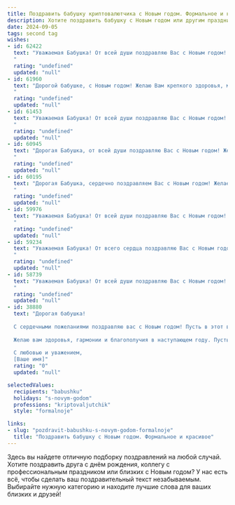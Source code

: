 ```yaml
---
title: Поздравить бабушку криптовалютчика с Новым годом. Формальное и красивое
description: Хотите поздравить бабушку с Новым годом или другим праздником? Наш ИИ создаст незабываемое поздравление, а вы обязательно выделитесь среди других.  
date: 2024-09-05
tags: second tag
wishes:
- id: 62422
  text: "Уважаемая Бабушка! От всей души поздравляю Вас с Новым годом! Желаю Вам крепкого здоровья, благополучия, радости и исполнения всех желаний! Пусть в новом году Вас окружают любовь, забота и тепло близких!
  "
  rating: "undefined"
  updated: "null"
- id: 61960
  text: "Дорогой бабушке, с Новым годом! Желаю Вам крепкого здоровья, мирного неба над головой и исполнения всех желаний. Пусть наступающий год принесет Вам радость, тепло и благополучие!
  "
  rating: "undefined"
  updated: "null"
- id: 61453
  text: "Уважаемая Бабушка! От всей души поздравляю Вас с Новым годом! Желаю Вам крепкого здоровья, благополучия, радости и тепла в кругу родных и близких. Пусть этот год принесет Вам только приятные моменты и станет временем новых открытий и успехов!
  "
  rating: "undefined"
  updated: "null"
- id: 60945
  text: "Дорогая Бабушка, от всей души поздравляю Вас с Новым годом! Желаю Вам крепкого здоровья, семейного благополучия и радости в наступающем году. Пусть Новый год принесет Вам удачу, процветание и исполнение всех Ваших желаний!
  "
  rating: "undefined"
  updated: "null"
- id: 60195
  text: "Дорогая Бабушка, сердечно поздравляем Вас с Новым годом! Желаем Вам крепкого здоровья, бодрости духа, благополучия и исполнения всех Ваших желаний! Пусть этот год  принесет Вам радость, мир и светлые мгновения.
  "
  rating: "undefined"
  updated: "null"
- id: 59976
  text: "Уважаемая Бабушка! От всей души поздравляю Вас с Новым годом! Желаю, чтобы этот год был полон радости, тепла и семейного благополучия. Пусть все Ваши начинания будут успешными, а здоровье крепким. С Новым годом!
  "
  rating: "undefined"
  updated: "null"
- id: 59234
  text: "Уважаемая Бабушка! От всего сердца поздравляю Вас с Новым годом! Желаю Вам крепкого здоровья, семейного благополучия,  радости и мира в новом году. Пусть он принесет Вам много приятных моментов и исполнение всех желаний!
  "
  rating: "undefined"
  updated: "null"
- id: 58739
  text: "Уважаемая Бабушка! От всей души поздравляю Вас с Новым годом! Желаю Вам крепкого здоровья, семейного тепла и благополучия. Пусть этот год принесет Вам только радостные события и исполнение самых сокровенных желаний. С Новым годом!
  "
  rating: "undefined"
  updated: "null"
- id: 38880
  text: "Дорогая бабушка!
  
  С сердечными пожеланиями поздравляю вас с Новым годом! Пусть в этот волшебный праздник ваша жизнь наполнится теплом, радостью и незабываемыми мгновениями.
  
  Желаю вам здоровья, гармонии и благополучия в наступающем году. Пусть удача сопутствует вам во всех ваших начинаниях, а каждый день приносит новые интересные возможности и положительные эмоции.
  
  С любовью и уважением,
  [Ваше имя]"
  rating: "0"
  updated: "null"

selectedValues:
  recipients: "babushku"
  holidays: "s-novym-godom"
  professions: "kriptovaljutchik"
  style: "formalnoje"

links:
- slug: "pozdravit-babushku-s-novym-godom-formalnoje"
  title: "Поздравить бабушку с Новым годом. Формальное и красивое"
---
```


Здесь вы найдете отличную подборку поздравлений на любой случай. 
Хотите поздравить друга с днём рождения, коллегу с профессиональным праздником или близких с Новым годом? У нас есть всё, чтобы сделать ваш поздравительный текст незабываемым. Выбирайте нужную категорию и находите лучшие слова для ваших близких и друзей!

